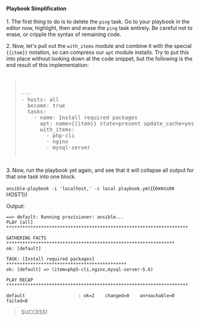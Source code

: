 #### Playbook Simplification

1\. The first thing to do is to delete the `ping` task. Go to your playbook in the editor now, highlight, then and erase the `ping` task entirely. Be careful not to erase, or cripple the syntax of remaining code.

2\. Now, let's pull out the `with_items` module and combine it with the special `{{item}}` notation, so can compress our `apt` module installs. Try to put this into place without looking down at the code snippet, but the following is the end result of this implementation:

<pre class="file" data-filename="playbook.yml" data-target="replace"><blockquote>

---
- hosts: all
  become: true
  tasks:
    - name: Install required packages
      apt: name={{item}} state=present update_cache=yes
      with_items:
        - php-cli
        - nginx
        - mysql-server

</blockquote></pre>

3\. Now, run the playbook yet again, and see that it will collapse all output for that one task into one block.

`ansible-playbook -i 'localhost,' -c local playbook.yml`{{execute HOST1}}

Output:

```
==> default: Running provisioner: ansible...
PLAY [all]
********************************************************************

GATHERING FACTS
***************************************************************
ok: [default]

TASK: [Install required packages]
*********************************************
ok: [default] => (item=php5-cli,nginx,mysql-server-5.6)

PLAY RECAP
********************************************************************

default                    : ok=2    changed=0    unreachable=0    failed=0
```

> SUCCESS!

